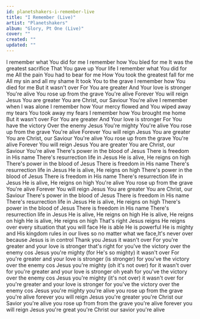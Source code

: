 ```yaml
---
id: planetshakers-i-remember-live
title: "I Remember (Live)"
artist: "Planetshakers"
album: "Glory, Pt One (Live)"
cover: ""
created: ""
updated: ""
---
```


I remember what You did for me
I remember how You bled for me
It was the greatest sacrifice
That You gave up Your life
I remember what You did for me
All the pain You had to bear for me
How You took the greatest fall for me
All my sin and all my shame
It took You to the grave
I remember how You died for me
But it wasn't over
For You are greater
And Your love is stronger
You're alive
You rose up from the grave
You're alive
Forever You will reign
Jesus You are greater
You are Christ, our Saviour
You're alive
I remember when I was alone
I remember how Your mercy flowed
and You wiped away my tears
You took away my fears
I remember how You brought me home
But it wasn't over
For You are greater
And Your love is stronger
For You have the victory
Over the enemy
Jesus You're mighty
You're alive
You rose up from the grave
You're alive
Forever You will reign
Jesus You are greater
You are Christ, our Saviour
You're alive
You rose up from the grave
You're alive
Forever You will reign
Jesus You are greater
You are Christ, our Saviour
You're alive
There's power in the blood of Jesus
There is freedom in His name
There's resurrection life in Jesus
He is alive, He reigns on high
There's power in the blood of Jesus
There is freedom in His name
There's resurrection life in Jesus
He is alive, He reigns on high
There's power in the blood of Jesus
There is freedom in His name
There's resurrection life in Jesus
He is alive, He reigns on high
You're alive
You rose up from the grave
You're alive
Forever You will reign
Jesus You are greater
You are Christ, our Saviour
There's power in the blood of Jesus
There is freedom in His name
There's resurrection life in Jesus
He is alive, He reigns on high
There's power in the blood of Jesus
There is freedom in His name
There's resurrection life in Jesus
He is alive, He reigns on high
He is alive, He reigns on high
He is alive, He reigns on high
That's right Jesus reigns
He reigns over every situation that you will face
He is able
He is powerful
He is mighty
and His kingdom rules in our lives
so no matter what we face,It's never over
because Jesus is in control
Thank you Jesus
it wasn't over
For you're greater
and your love is stronger
that's right
for you've the victory
over the enemy
cos Jesus you're mighty (for He's so mighty)
it wasn't over
For you're greater
and your love is stronger (is stronger)
for you've the victory
over the enemy
cos Jesus you're mighty
(oh it's not over)
for it wasn't over
for you're greater
and your love is stronger
oh yeah
for you've the victory
over the enemy
cos Jesus you're mighty
(it's not over)
it wasn't over
for you're greater
and your love is stronger
for you've the victory
over the enemy
cos Jesus you're mighty
you're alive
you rose up from the grave
you're alive
forever you will reign
Jesus you're greater
you're Christ our Savior
you're alive
you rose up from from the grave
you're alive
forever you will reign
Jesus you're great
you're Christ our savior
you're alive